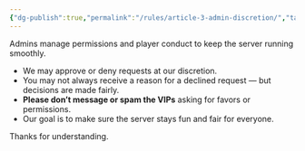 ```yaml
---
{"dg-publish":true,"permalink":"/rules/article-3-admin-discretion/","tags":["Rules"]}
---
```


Admins manage permissions and player conduct to keep the server running smoothly.

- We may approve or deny requests at our discretion.
- You may not always receive a reason for a declined request — but decisions are made fairly.
- **Please don’t message or spam the VIPs** asking for favors or permissions.
- Our goal is to make sure the server stays fun and fair for everyone.

Thanks for understanding.